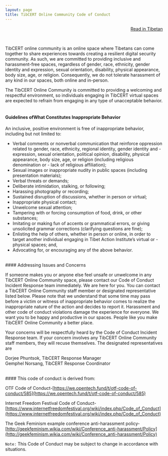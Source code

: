 ```yaml
---
layout: page
title: TibCERT Online Community Code of Conduct
---
```

<p style="text-align: right;"><a href="codeofconduct-bo.html">Read in Tibetan</a></p>
<br>


 TibCERT online community is an online space where Tibetans can come together to share experiences towards creating a resilient digital security community. As such, we are committed to providing inclusive and harassment-free spaces, regardless of gender, race, ethnicity, gender identity and expression, sexual orientation, disability, physical appearance, body size, age, or religion. Consequently, we do not tolerate harassment of any kind in our spaces, both online and in-person. 

The TibCERT Online Community is committed to providing a welcoming and respectful environment, so individuals engaging in TibCERT virtual spaces are expected to refrain from engaging in any type of unacceptable behavior.  
<br>

#### Guidelines​ ​of​ ​What​ ​Constitutes​ ​Inappropriate​ ​Behavior

An inclusive, positive environment is free of inappropriate behavior, including but not limited to:

- Verbal comments or nonverbal communication that reinforce oppression related to gender, race, ethnicity, regional identity, gender identity and - expression, sexual orientation, political opinion, disability, physical appearance, body size, age, or religion (including religious denomination or - lack of religious affiliation);
- Sexual images or inappropriate nudity in public spaces (including presentation materials);
- Verbal threats or demands;
- Deliberate intimidation, stalking, or following;
- Harassing photography or recording;
- Sustained disruption of discussions, whether in person or virtual;
- Inappropriate physical contact;
- Unwelcome sexual attention;
- Tampering with or forcing consumption of food, drink, or other substances;
- Imitating or making fun of accents or grammatical errors, or giving unsolicited grammar corrections (clarifying questions are fine);
- Enlisting the help of others, whether in person or online, in order to target another individual engaging in Tibet Action Institute’s virtual or - physical spaces; and,
- Advocating for, or encouraging any of the above behavior.  

<br>
#### Addressing​ ​Issues​ ​and​ ​Concerns

If someone makes you or anyone else feel unsafe or unwelcome in any TibCERT Online Community space, please contact our Code of Conduct Incident Response team immediately. We are here for you. You can contact a TibCERT Online Community staff member or designated representative listed below. Please note that we understand that some time may pass before a victim or witness of inappropriate behavior comes to realize the inappropriate nature of the action and decides to report it. Harassment and other code of conduct violations damage the experience for everyone. We want you to be happy and productive in our spaces. People like you make TibCERT Online Community a better place.

Your concerns will be respectfully heard by the Code of Conduct Incident Response team. If your concern    involves any TibCERT Online Community staff members, they will recuse themselves. The designated representatives are 

Dorjee Phuntsok, TibCERT Response Manager  
Gemphel Norsang, TibCERT Response Coordinator  

<br>
#### This​ ​code​ ​of​ ​conduct​ ​is​ ​derived​ ​from:

OTF Code of Conduct-[https://we.opentech.fund/t/otf-code-of-conduct/585](https://we.opentech.fund/t/otf-code-of-conduct/585)  

Internet Freedom Festival Code of Conduct-[https://www.internetfreedomfestival.org/wiki/index.php/Code_of_Conduct](https://www.internetfreedomfestival.org/wiki/index.php/Code_of_Conduct)  

The Geek Feminism example conference anti-harassment policy-[http://geekfeminism.wikia.com/wiki/Conference_anti-harassment/Policy](http://geekfeminism.wikia.com/wiki/Conference_anti-harassment/Policy)  



`` Note: `` This Code of Conduct may be subject to change in accordance with situations.
